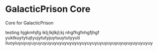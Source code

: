 # GalacticPrison Core
 Core for GalacticPrison

testing
hjgkmhjfg
iklj;lkjlkjl;kj
nhgfhgfnhgfjhgf
yuktkuytytujtyujytutyjuytuuytutyyuti
iluoyiuyuyuyuyuyuyuyuyuyuyuyuyuyuyuyuyuyuyuyuyuyuyuyuyuyuyuy
